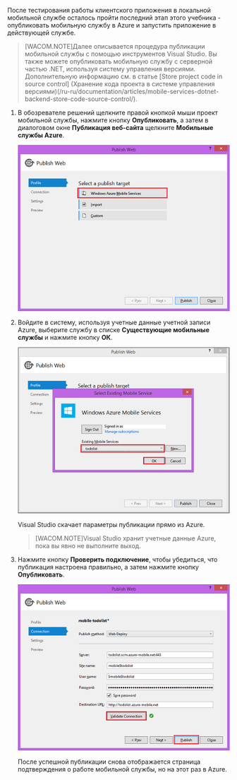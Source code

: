 ﻿

После тестирования работы клиентского приложения в локальной мобильной службе осталось пройти последний этап этого учебника - опубликовать мобильную службу в Azure и запустить приложение в действующей службе.

>[WACOM.NOTE]Далее описывается процедура публикации мобильной службы с помощью инструментов Visual Studio. Вы также можете опубликовать мобильную службу с серверной частью .NET, используя систему управления версиями. Дополнительную информацию см. в статье [Store project code in source control] (Хранение кода проекта в системе управления версиями)(/ru-ru/documentation/articles/mobile-services-dotnet-backend-store-code-source-control/).

1. В обозревателе решений щелкните правой кнопкой мыши проект мобильной службы, нажмите кнопку **Опубликовать**, а затем в диалоговом окне **Публикация веб-сайта** щелкните **Мобильные службы Azure**.

	![](./media/mobile-services-dotnet-backend-publish-service/mobile-quickstart-publish.png)
	
2. Войдите в систему, используя учетные данные учетной записи Azure, выберите службу в списке **Существующие мобильные службы** и нажмите кнопку **ОК**.

	![](./media/mobile-services-dotnet-backend-publish-service/mobile-quickstart-publish-select-service.png)

	Visual Studio скачает параметры публикации прямо из Azure.

	>[WACOM.NOTE]Visual Studio хранит учетные данные Azure, пока вы явно не выполните выход.

3. Нажмите кнопку **Проверить подключение**, чтобы убедиться, что публикация настроена правильно, а затем нажмите кнопку **Опубликовать**.

	![](./media/mobile-services-dotnet-backend-publish-service/mobile-quickstart-publish-2.png)

	После успешной публикации снова отображается страница подтверждения о работе мобильной службы, но на этот раз в Azure.


<!--HONumber=35.1-->
